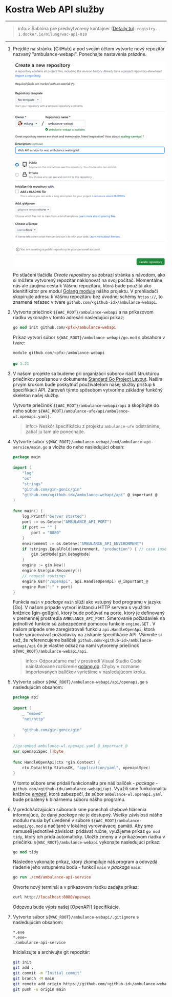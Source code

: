 # Kostra Web API služby

---

>info:>
Šablóna pre predvytvorený kontajner ([Detaily tu](../99.Problems-Resolutions/01.development-containers.md)):
`registry-1.docker.io/milung/wac-api-010`

---

1. Prejdite na stránku [GitHub] a pod svojim účtom vytvorte nový repozitár nazvaný "ambulance-webapi". Ponechajte nastavenia prázdne.

    ![Vytvorenie repozitára](img/001-01-CreateRepository.png)

    Po stlačení tlačidla _Create repository_ sa zobrazí stránka s návodom, ako si môžete vytvorený repozitár naklonovať na svoj počítač. Momentálne nás ale zaujíma cesta k Vášmu repozitáru, ktorá bude použitá ako idenitifikátor pre modul [Golang module](https://go.dev/doc/modules/developing) nášho projektu. V prehliadači skopírujte adresu k Vášmu repozitáru bez úvodnej schémy `https://`, to znamená reťazec v tvare `github.com/<github-id>/ambulance-webapi`.

2. Vytvorte priečinok `${WAC_ROOT}/ambulance-webapi` a na príkazovom riadku vykonajte v tomto adresári nasledujúci príkaz:

    ```ps
    go mod init github.com/<pfx>/ambulance-webapi
    ```

    Príkaz vytvorí súbor `${WAC_ROOT}/ambulance-webapi/go.mod` s obsahom v tvare:

    ```go
    module github.com/<pfx>/ambulance-webapi

    go 1.21
    ```

3. V našom projekte sa budeme pri organizácii súborov riadiť štruktúrou priečinkov popísanou v dokumente [Standard Go Project Layout](https://github.com/golang-standards/project-layout/tree/master#readme). Našim prvým krokom bude poskytnúť používateľom našej služby prístup k špecifikácii API. Zároveň týmto spôsobom vytvoríme základný funkčný skeleton našej služby.

   Vytvorte priečinok `${WAC_ROOT}/ambulance-webapi/api` a skopírujte do neho súbor `${WAC_ROOT}/ambulance-ufe/api/ambulance-wl.openapi.yaml}`.

   >info:> Neskôr špecifikáciu z projektu `ambulance-ufe` odstránime, zatiaľ ju tam ale ponechajte.

4. Vytvorte súbor `${WAC_ROOT}/ambulance-webapi/cmd/ambulance-api-service/main.go` a vložte do neho nasledujúci obsah:

   ```go
   package main

   import (
       "log"
       "os"
       "strings"
       "github.com/gin-gonic/gin"
       "github.com/<github-id>/ambulance-webapi/api" @_important_@
   )

   func main() {
       log.Printf("Server started")
       port := os.Getenv("AMBULANCE_API_PORT")
       if port == "" {
           port = "8080"
       }
       environment := os.Getenv("AMBULANCE_API_ENVIRONMENT")
       if !strings.EqualFold(environment, "production") { // case insensitive comparison
           gin.SetMode(gin.DebugMode)
       }
       engine := gin.New()
       engine.Use(gin.Recovery())
       // request routings
       engine.GET("/openapi", api.HandleOpenApi) @_important_@
       engine.Run(":" + port)
   }
   ```

   Funkcia `main` v _package_ `main` slúži ako vstupný bod programu v jazyku [Go]. V našom prípade vytvorí inštanciu HTTP servera s využitím knižnice [gin-go][gin], ktorý bude počúvať na porte, ktorý je definovaný v premennej prostredia `AMBULANCE_API_PORT`. Smerovanie požiadaviek na jednotlivé funkcie sú zabezpečené pomocou funkcie `engine.GET` . V našom prípade sme zaregistrovali funkciu `api.HandleOpenApi`, ktorá bude spracovávať požiadavky na získanie špecifikácie API. Všimnite si tiež, že referencujeme balíček `github.com/<github-id>/ambulance-webapi/api` čo je vlastne odkaz na nami vytvorený priečinok `${WAC_ROOT}/ambulance-webapi/api`.

   >info:> Odporúčame mať v  prostredí Visual Studio Code nainštalované rozšírenie [golang.go](https://marketplace.visualstudio.com/items?itemName=golang.Go). Chyby v zozname importovaných balíčkov vyriešime v nasledujúcom kroku.

5. Vytvorte súbor `${WAC_ROOT}/ambulance-webapi/api/openapi.go` s nasledujúcim obsahom:

    ```go
    package api

    import (
        _ "embed"
        "net/http"

        "github.com/gin-gonic/gin"
    )

    //go:embed ambulance-wl.openapi.yaml @_important_@
    var openapiSpec []byte

    func HandleOpenApi(ctx *gin.Context) {
        ctx.Data(http.StatusOK, "application/yaml", openapiSpec)
    }
    ```

    V tomto súbore sme pridali funkcionalitu pre náš balíček - _package_ - `github.com/<github-id>/ambulance-webapi/api`. Využili sme funkcionalitu knižnice [_embed_](https://pkg.go.dev/embed), ktorá zabezpečí, že súbor `ambulance-wl.openapi.yaml` bude pribalený k binárnemu súboru nášho programu.

6. V predchádzajúcich súboroch sme ponechali chybové hlásenia informujúce, že daný _package_ nie je dostupný. Všetky závislosti nášho modulu musia byť uvedené v súbore `${WAC_ROOT}/ambulance-webapi/go.mod` a načítané v lokálnej vyrovnávacej pamäti. Aby sme nemuseli jednotlivé závislosti pridávať ručne, využijeme príkaz `go mod tidy`, ktorý ich pridá automaticky. Uložte zmeny a v príkazovom riadku v priečinku `${WAC_ROOT}/ambulance-webapi` vykonajte nasledujúci príkaz:

    ```ps
    go mod tidy
    ```

    Následne vykonajte príkaz, ktorý zkompiluje náš program a odovzdá riadenie jeho vstupnému bodu  - funkcii `main` v _package_ `main`:

    ```ps
    go run ./cmd/ambulance-api-service
    ```

    Otvorte nový terminál a v príkazovom riadku zadajte príkaz:

    ```ps
    curl http://localhost:8080/openapi
    ```

    Odozvou bude výpis našej [OpenAPI] špecifikácie.

7. Vytvorte súbor `${WAC_ROOT}/ambulance-webapi/.gitignore` s nasledujúcim obsahom:

    ```text
    *.exe
    *.exe~
    ./ambulance-api-service
    ```

    Inicializujte a archivujte git repozitár:

    ```sh
    git init
    git add .
    git commit -m "Initial commit"
    git branch -M main
    git remote add origin https://github.com/<github-id>/ambulance-webapi.git
    git push -u origin main
    ```
